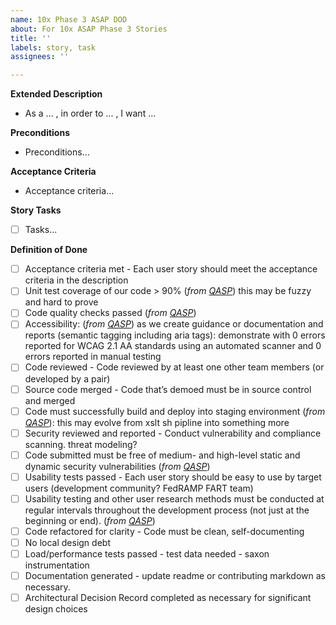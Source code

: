 ```yaml
---
name: 10x Phase 3 ASAP DOD
about: For 10x ASAP Phase 3 Stories
title: ''
labels: story, task
assignees: ''

---
```


**Extended Description**
- As a ... , in order to ... , I want ...

**Preconditions**
- Preconditions...

**Acceptance Criteria**
- Acceptance criteria...

**Story Tasks**
- [ ] Tasks...

**Definition of Done**
 - [ ] Acceptance criteria met - Each user story should meet the acceptance criteria in the description
 - [ ] Unit test coverage of our code > 90%  (*from [QASP](https://github.com/flexion/TTS-10x/wiki/TTS-QASP)*) this may be fuzzy and hard to prove
 - [ ] Code quality checks passed (*from [QASP](https://github.com/flexion/TTS-10x/wiki/TTS-QASP)*)
 - [ ] Accessibility: (*from [QASP](https://github.com/flexion/TTS-10x/wiki/TTS-QASP)*) as we create guidance or documentation and reports (semantic tagging including aria tags): demonstrate with 0 errors reported for WCAG 2.1 AA standards using an automated scanner and 0 errors reported in manual testing
 - [ ] Code reviewed - Code reviewed by at least one other team members (or developed by a pair)
 - [ ] Source code merged - Code that’s demoed must be in source control and merged
 - [ ] Code must successfully build and deploy into staging environment (*from [QASP](https://github.com/flexion/TTS-10x/wiki/TTS-QASP)*): this may evolve from xslt sh pipline into something more
 - [ ] Security reviewed and reported - Conduct vulnerability and compliance scanning. threat modeling? 
 - [ ] Code submitted must be free of medium- and high-level static and dynamic security vulnerabilities (*from [QASP](https://github.com/flexion/TTS-10x/wiki/TTS-QASP)*)
 - [ ] Usability tests passed - Each user story should be easy to use by target users (development community? FedRAMP FART team)
 - [ ] Usability testing and other user research methods must be conducted at regular intervals throughout the development process (not just at the beginning or end). (*from [QASP](https://github.com/flexion/TTS-10x/wiki/TTS-QASP)*)
 - [ ] Code refactored for clarity - Code must be clean, self-documenting
 - [ ] No local design debt
 - [ ] Load/performance tests passed - test data needed - saxon instrumentation
 - [ ] Documentation generated - update readme or contributing markdown as necessary.
 - [ ] Architectural Decision Record completed as necessary for significant design choices
